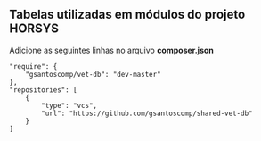 ## Tabelas utilizadas em módulos do projeto HORSYS

Adicione as seguintes linhas no arquivo **composer.json**

```
"require": {
    "gsantoscomp/vet-db": "dev-master"
},
"repositories": [
    {
        "type": "vcs",
        "url": "https://github.com/gsantoscomp/shared-vet-db"
    }
]
```